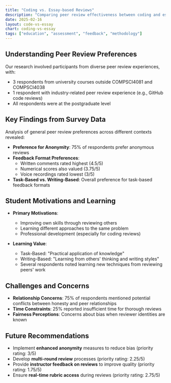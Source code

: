 ```yaml
---
title: "Coding vs. Essay-based Reviews"
description: "Comparing peer review effectiveness between coding and essay-based assessments."
date: 2025-02-16
layout: code-vs-essay
chart: coding-vs-essay 
tags: ["education", "assessment", "feedback", "methodology"]
---
```


## Understanding Peer Review Preferences

Our research involved participants from diverse peer review experiences, with:
- 3 respondents from university courses outside COMPSCI4081 and COMPSCI4038
- 1 respondent with industry-related peer review experience (e.g., GitHub code reviews)
- All respondents were at the postgraduate level

## Key Findings from Survey Data

Analysis of general peer review preferences across different contexts revealed:

- **Preference for Anonymity**: 75% of respondents prefer anonymous reviews
- **Feedback Format Preferences**:
  - Written comments rated highest (4.5/5)
  - Numerical scores also valued (3.75/5)
  - Voice recordings rated lowest (3/5)
- **Task-Based vs. Writing-Based**: Overall preference for task-based feedback formats

## Student Motivations and Learning

- **Primary Motivations**:
  - Improving own skills through reviewing others
  - Learning different approaches to the same problem
  - Professional development (especially for coding reviews)
  
- **Learning Value**:
  - Task-Based: "Practical application of knowledge"
  - Writing-Based: "Learning from others' thinking and writing styles"
  - Several respondents noted learning new techniques from reviewing peers' work

## Challenges and Concerns

- **Relationship Concerns**: 75% of respondents mentioned potential conflicts between honesty and peer relationships
- **Time Constraints**: 25% reported insufficient time for thorough reviews
- **Fairness Perceptions**: Concerns about bias when reviewer identities are known

## Future Recommendations

- Implement **enhanced anonymity** measures to reduce bias (priority rating: 3/5)
- Develop **multi-round review** processes (priority rating: 2.25/5)
- Provide **instructor feedback on reviews** to improve quality (priority rating: 1.75/5)
- Ensure **real-time rubric access** during reviews (priority rating: 2.75/5)
